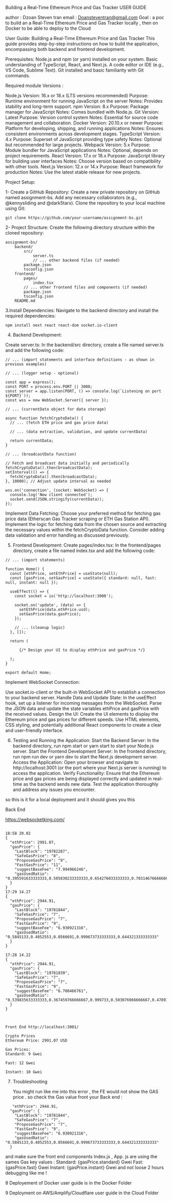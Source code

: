 Building a Real-Time Ethereum Price and Gas Tracker USER GUIDE 

author : Dzoan Steven tran 
email : Doansteventran@gmail.com 
Goal : a poc to build an  a Real-Time Ethereum Price and Gas Tracker locally , then on Docker to be able to deploy to the Cloud 

User Guide: Building a Real-Time Ethereum Price and Gas Tracker
This guide provides step-by-step instructions on how to build the application, encompassing both backend and frontend development.


Prerequisites:
Node.js and npm (or yarn) installed on your system.
Basic understanding of TypeScript, React, and Next.js.
A code editor or IDE (e.g., VS Code, Sublime Text).
Git installed and basic familiarity with Git commands.

Required module Versions :

Node.js
Version: 16.x or 18.x (LTS versions recommended)
Purpose: Runtime environment for running JavaScript on the server
Notes: Provides stability and long-term support.
npm
Version: 8.x
Purpose: Package manager for JavaScript
Notes: Comes bundled with Node.js.
Git
Version: Latest
Purpose: Version control system
Notes: Essential for source code management and collaboration.
Docker
Version: 20.10.x or newer
Purpose: Platform for developing, shipping, and running applications
Notes: Ensures consistent environments across development stages.
TypeScript
Version: 4.x
Purpose: Superset of JavaScript providing type safety
Notes: Optional but recommended for large projects.
Webpack
Version: 5.x
Purpose: Module bundler for JavaScript applications
Notes: Optional, depends on project requirements.
React
Version: 17.x or 18.x
Purpose: JavaScript library for building user interfaces
Notes: Choose version based on compatibility with other tools.
Next.js
Version: 12.x or 14.x
Purpose: React framework for production
Notes: Use the latest stable release for new projects.


Project Setup:

1- Create a GitHub Repository:
Create a new private repository on GitHub named assignment-bs.
Add any necessary collaborators (e.g., @kennysliding and @dark5tarx).
Clone the repository to your local machine using Git:

```git clone https://github.com/your-username/assignment-bs.git```

2- Project Structure:
Create the following directory structure within the cloned repository:

```
assignment-bs/
    backend/
        src/
            server.ts
            // ... other backend files (if needed)
        package.json
        tsconfig.json
    frontend/
        pages/
            index.tsx 
        // ... other frontend files and components (if needed)
        package.json
        tsconfig.json
    README.md
```

3.Install Dependencies:
Navigate to the backend directory and install the required dependencies:

```
npm install next react react-dom socket.io-client

```

4. Backend Development:

   
Create server.ts:
In the backend/src directory, create a file named server.ts and add the following code:

```
// ... (import statements and interface definitions - as shown in previous examples)

// ... (logger setup - optional)

const app = express();
const PORT = process.env.PORT || 3000;
const server = app.listen(PORT, () => console.log(`Listening on port ${PORT}`));
const wss = new WebSocket.Server({ server });

// ... (currentData object for data storage)

async function fetchCryptoData() {
  // ... (fetch ETH price and gas price data)

  // ... (data extraction, validation, and update currentData) 

  return currentData;
}

// ... (broadcastData function)

// Fetch and broadcast data initially and periodically
fetchCryptoData().then(broadcastData);
setInterval(() => {
  fetchCryptoData().then(broadcastData);
}, 10000); // Adjust update interval as needed

wss.on('connection', (socket: WebSocket) => {
  console.log('New client connected');
  socket.send(JSON.stringify(currentData));
});

```

Implement Data Fetching:
Choose your preferred method for fetching gas price data (Etherscan Gas Tracker scraping or ETH Gas Station API).
Implement the logic for fetching data from the chosen source and extracting the necessary values within the fetchCryptoData function.
Consider adding data validation and error handling as discussed previously.

5. Frontend Development:
Create pages/index.tsx:
In the frontend/pages directory, create a file named index.tsx and add the following code:

```
// ... (import statements)

function Home() {
  const [ethPrice, setEthPrice] = useState(null);
  const [gasPrice, setGasPrice] = useState({ standard: null, fast: null, instant: null });

  useEffect(() => {
    const socket = io('http://localhost:3000'); 

    socket.on('update', (data) => {
      setEthPrice(data.ethPrice.usd); 
      setGasPrice(data.gasPrice); 
    });

    // ... (cleanup logic)
  }, []);

  return (
    
      {/* Design your UI to display ethPrice and gasPrice */} 
    
  );
}

export default Home;

```

Implement WebSocket Connection:

Use socket.io-client or the built-in WebSocket API to establish a connection to your backend server.
Handle Data and Update State:
In the useEffect hook, set up a listener for incoming messages from the WebSocket.
Parse the JSON data and update the state variables ethPrice and gasPrice with the received values.
Design the UI:
Create the UI elements to display the Ethereum price and gas prices for different speeds. Use HTML elements, CSS styling, and potentially additional React components to create a clear and user-friendly interface.


6. Testing and Running the Application:
Start the Backend Server:
In the backend directory, run npm start or yarn start to start your Node.js server.
Start the Frontend Development Server:
In the frontend directory, run npm run dev or yarn dev to start the Next.js development server.
Access the Application:
Open your browser and navigate to http://localhost:3001 (or the port where your Next.js server is running) to access the application.
Verify Functionality:
Ensure that the Ethereum price and gas prices are being displayed correctly and updated in real-time as the backend sends new data.
Test the application thoroughly and address any issues you encounter.

so this is it for a local deployment and it should gives you this 

Back End 

https://websocketking.com/

```

18:58 20.02
{
  "ethPrice": 2991.07,
  "gasPrice": {
    "LastBlock": "19782287",
    "SafeGasPrice": "8",
    "ProposeGasPrice": "9",
    "FastGasPrice": "11",
    "suggestBaseFee": "7.994966246",
    "gasUsedRatio": "0.395591633333333,0.505830233333333,0.654276033333333,0.703146766666667,0.3398607"
  }
}
17:29 14.27
{
  "ethPrice": 2944.91,
  "gasPrice": {
    "LastBlock": "19781844",
    "SafeGasPrice": "7",
    "ProposeGasPrice": "7",
    "FastGasPrice": "9",
    "suggestBaseFee": "6.930921316",
    "gasUsedRatio": "0.5845133,0.4052553,0.0566691,0.999673733333333,0.644321333333333"
  }
}

17:28 14.22
{
  "ethPrice": 2944.91,
  "gasPrice": {
    "LastBlock": "19781839",
    "SafeGasPrice": "7",
    "ProposeGasPrice": "7",
    "FastGasPrice": "9",
    "suggestBaseFee": "6.708466761",
    "gasUsedRatio": "0.539835633333333,0.367459766666667,0.999733,0.503076966666667,0.478914933333333"
  }
}



Front End http://localhost:3001/

Crypto Prices
Ethereum Price: 2991.07 USD

Gas Prices:
Standard: 9 Gwei

Fast: 12 Gwei

Instant: 10 Gwei
```

7. Troubleshooting

   You might run like me into this error , the FE would not show the GAS price .
   so check the Gas value front your Back end :
```
   "ethPrice": 2944.91,
  "gasPrice": {
    "LastBlock": "19781844",
    "SafeGasPrice": "7",
    "ProposeGasPrice": "7",
    "FastGasPrice": "9",
    "suggestBaseFee": "6.930921316",
    "gasUsedRatio": "0.5845133,0.4052553,0.0566691,0.999673733333333,0.644321333333333"
  }

```
and make sure the front end components Index.js , App. js are using the sames Gas key values :
Standard: {gasPrice.standard} Gwei
Fast: {gasPrice.fast} Gwei
Instant: {gasPrice.instant} Gwei 
and not loose 2 hours debugging like me !


8 Deployement of Docker user guide is in the Docker Folder


9 Deployment  on AWS/Amplify/Cloudflare user guide in the Cloud Folder

   

